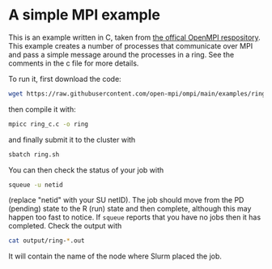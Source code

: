 # A simple MPI example

This is an example written in C, taken from 
[the offical OpenMPI respository](https://github.com/open-mpi/ompi).
This example creates a number of processes that communicate over MPI and pass a
simple message around the processes in a ring.  See the comments in the c file
for more details.

To run it, first download the code:

```bash
wget https://raw.githubusercontent.com/open-mpi/ompi/main/examples/ring_c.c
```

then compile it with:

```bash
mpicc ring_c.c -o ring
```

and finally submit it to the cluster with 

```bash
sbatch ring.sh
```

You can then check the status of your job with

```bash
squeue -u netid
```

(replace "netid" with your SU netID).  The job should move from the PD
(pending) state to the R (run) state and then complete, although this may
happen too fast to notice.  If `squeue` reports that you have no jobs then it
has completed.  Check the output with

```bash
cat output/ring-*.out
```

It will contain the name of the node where Slurm placed the job.

